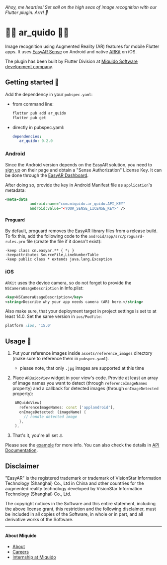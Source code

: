 _Ahoy, me hearties! Set sail on the high seas of image recognition with our Flutter plugin. Arrr! 🦜_

# 🏴‍☠️ ar_quido 🏴‍☠️

Image recognition using Augmented Reality (AR) features for mobile Flutter apps.
It uses [EasyAR Sense](https://www.easyar.com/view/sdk.html) on Android and native
[ARKit](https://developer.apple.com/documentation/arkit/content_anchors/detecting_images_in_an_ar_experience)
on iOS.

The plugin has been built by Flutter Division at [Miquido Software development company](https://www.miquido.com).

## Getting started 🚢

Add the dependency in your `pubspec.yaml`:

- from command line:

  ```bash
  flutter pub add ar_quido
  flutter pub get
  ```

- directly in pubspec.yaml:

  ```yaml
  dependencies:
     ar_quido: 0.2.0
  ```

### Android

Since the Android version depends on the EasyAR solution, you need to
[sign up](https://www.easyar.com/view/signUp.html) on their page and obtain
a "Sense Authorization" License Key. It can be done through the [EasyAR Dashboard](https://portal.easyar.com/sdk/list).

After doing so, provide the key in Android Manifest file as
`application`'s metadata:

```xml
<meta-data
           android:name="com.miquido.ar_quido.API_KEY"
           android:value="<YOUR_SENSE_LICENSE_KEY>" />
```

#### Proguard

By default, proguard removes the EasyAR library files from a release build. To fix
this, add the following code to the `android/app/src/proguard-rules.pro` file (create
the file if it doesn't exist):

```proguard
-keep class cn.easyar.** { *; }
-keepattributes SourceFile,LineNumberTable
-keep public class * extends java.lang.Exception
```

### iOS

`ARKit` uses the device camera, so do not forget to provide the `NSCameraUsageDescription`
in Info.plist:

```xml
<key>NSCameraUsageDescription</key>
<string>Describe why your app needs camera (AR) here.</string>
```

Also make sure, that your deployment target in project settings is set to at least 14.0.
Set the same version in `ios/Podfile`:

```ruby
platform :ios, '15.0'
```

## Usage 🌴

1. Put your reference images inside `assets/reference_images` directory (make
sure to reference them in `pubspec.yaml`).
    - please note, that only `.jpg` images are supported at this time
2. Place `ARQuidoView` widget in your view's code. Provide at least an array of
image names you want to detect (through `referenceImageNames` property) and a
callback for detected images (through `onImageDetected` property):

   ```dart
    ARQuidoView(
      referenceImageNames: const ['applandroid'],
      onImageDetected: (imageName) {
        // handle detected image
      },
    ),
   ```

3. That's it, you're all set ⚓

Please see the [example](https://github.com/miquido/AR_quido/tree/main/example)
for more info. You can also check the details in [API Documentation](https://pub.dev/documentation/ar_quido/latest/).

## Disclaimer

"EasyAR" is the registered trademark or trademark of VisionStar Information
Technology (Shanghai) Co., Ltd in China and other countries for the augmented
reality technology developed by VisionStar Information Technology (Shanghai) Co., Ltd.

The copyright notices in the Software and this entire statement, including the above
license grant, this restriction and the following disclaimer, must be included
in all copies of the Software, in whole or in part, and all derivative works
of the Software.

---
#### About Miquido

- [About](https://careers.miquido.com/about-us/)
- [Careers](https://careers.miquido.com/job-offers/)
- [Internship at Miquido](https://careers.miquido.com/students/)
